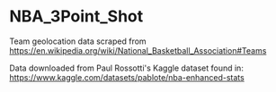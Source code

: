 # NBA_3Point_Shot

Team geolocation data scraped from https://en.wikipedia.org/wiki/National_Basketball_Association#Teams

Data downloaded from Paul Rossotti's Kaggle dataset found in:
https://www.kaggle.com/datasets/pablote/nba-enhanced-stats

